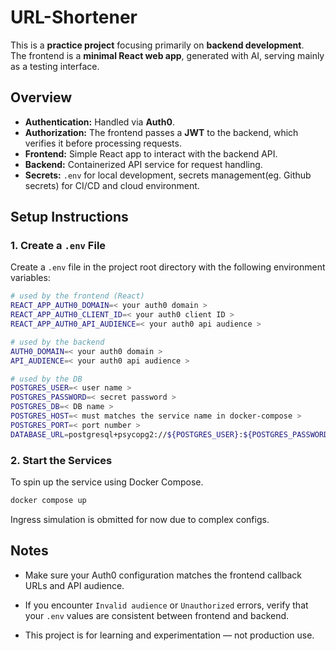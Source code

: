 # URL-Shortener

This is a **practice project** focusing primarily on **backend development**.  
The frontend is a **minimal React web app**, generated with AI, serving mainly as a testing interface.



## Overview

- **Authentication:** Handled via **Auth0**.  
- **Authorization:** The frontend passes a **JWT** to the backend, which verifies it before processing requests.
- **Frontend:** Simple React app to interact with the backend API.
- **Backend:** Containerized API service for request handling.
- **Secrets:**
 `.env` for local development, secrets management(eg. Github secrets) for CI/CD and cloud environment.

## Setup Instructions

### 1. Create a `.env` File

Create a `.env` file in the project root directory with the following environment variables:

```bash
# used by the frontend (React)
REACT_APP_AUTH0_DOMAIN=< your auth0 domain >
REACT_APP_AUTH0_CLIENT_ID=< your auth0 client ID >
REACT_APP_AUTH0_API_AUDIENCE=< your auth0 api audience >

# used by the backend
AUTH0_DOMAIN=< your auth0 domain >
API_AUDIENCE=< your auth0 api audience >

# used by the DB
POSTGRES_USER=< user name >
POSTGRES_PASSWORD=< secret password >
POSTGRES_DB=< DB name >
POSTGRES_HOST=< must matches the service name in docker-compose >
POSTGRES_PORT=< port number >
DATABASE_URL=postgresql+psycopg2://${POSTGRES_USER}:${POSTGRES_PASSWORD}@${POSTGRES_HOST}:${POSTGRES_PORT}/${POSTGRES_DB}


```

### 2. Start the Services

To spin up the service using Docker Compose.

```bash
docker compose up
```

Ingress simulation is obmitted for now due to complex configs.


## Notes

- Make sure your Auth0 configuration matches the frontend callback URLs and API audience.

- If you encounter `Invalid audience` or `Unauthorized` errors, verify that your `.env` values are consistent between frontend and backend.

- This project is for learning and experimentation — not production use.
